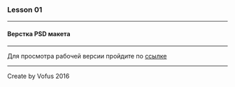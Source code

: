 ### Lesson 01
***
#### Верстка PSD макета

***

Для просмотра рабочей версии пройдите по [ссылке](http://training.vofus.ru/lesson_01)

***

Create by Vofus 2016
